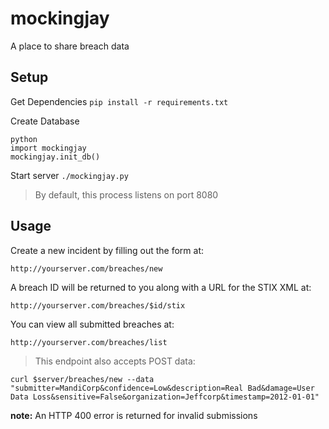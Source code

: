 mockingjay
==========

A place to share breach data

## Setup
Get Dependencies
`pip install -r requirements.txt`

Create Database
```
python
import mockingjay
mockingjay.init_db()
```

Start server
`./mockingjay.py`

> By default, this process listens on port 8080 

## Usage
Create a new incident by filling out the form at:

    http://yourserver.com/breaches/new

A breach ID will be returned to you along with a URL for the STIX XML at:
    
    http://yourserver.com/breaches/$id/stix

You can view all submitted breaches at:

    http://yourserver.com/breaches/list

> This endpoint also accepts POST data:

`curl $server/breaches/new --data "submitter=MandiCorp&confidence=Low&description=Real Bad&damage=User Data Loss&sensitive=False&organization=Jeffcorp&timestamp=2012-01-01"`

**note:** An HTTP 400 error is returned for invalid submissions

